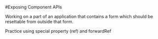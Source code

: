 #Exposing Component APIs

Working on a part of an application that contains a form which should be resettable from outside that form.

Practice using special property (ref) and forwardRef
